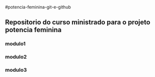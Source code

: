 #potencia-feminina-git-e-github

## Repositorio do curso ministrado para o projeto potencia feminina

### modulo1
### modulo2
### modulo3
